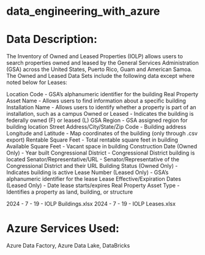 # data_engineering_with_azure

# Data Description:
The Inventory of Owned and Leased Properties (IOLP) allows users to search properties owned and leased by the General Services Administration (GSA) across the United States, Puerto Rico, Guam and American Samoa.
The Owned and Leased Data Sets include the following data except where noted below for Leases:

Location Code - GSA’s alphanumeric identifier for the building
Real Property Asset Name - Allows users to find information about a specific building
Installation Name - Allows users to identify whether a property is part of an installation, such as a campus
Owned or Leased - Indicates the building is federally owned (F) or leased (L)
GSA Region - GSA assigned region for building location
Street Address/City/State/Zip Code - Building address
Longitude and Latitude - Map coordinates of the building (only through .csv export)
Rentable Square Feet - Total rentable square feet in building
Available Square Feet - Vacant space in building
Construction Date (Owned Only) - Year built
Congressional District - Congressional District building is located
Senator/Representative/URL - Senator/Representative of the Congressional District and their URL
Building Status (Owned Only) - Indicates building is active
Lease Number (Leased Only) - GSA’s alphanumeric identifier for the lease
Lease Effective/Expiration Dates (Leased Only) - Date lease starts/expires
Real Property Asset Type - Identifies a property as land, building, or structure

2024 - 7 - 19 - IOLP Buildings.xlsx
2024 - 7 - 19 - IOLP Leases.xlsx

# Azure Services Used:
Azure Data Factory, Azure Data Lake, DataBricks
